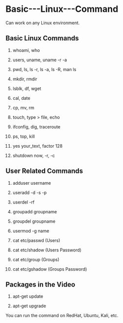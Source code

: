 # Basic---Linux---Command
Can work on any Linux environment.
## Basic Linux Commands

1. whoami, who

2. users, uname, uname -r -a

3. pwd, ls, ls -r, ls -a, ls -R, man ls

4. mkdir, rmdir

5. lsblk, df, wget <url>

6. cal, date

7. cp, mv, rm

8. touch, type > file, echo 

9. ifconfig, dig, traceroute

10. ps, top, kill

11. yes your_text, factor 128

12. shutdown now, -r, -c
  
  ## User Related Commands

1. adduser username

2. useradd -d -s -p

3. userdel -rf

4. groupadd groupname

5. groupdel groupname

6. usermod -g name

7. cat etc/passwd (Users)

8. cat etc/shadow (Users Password)
  


9. cat etc/group (Groups)

10. cat etc/gshadow (Groups Password)
  
  ## Packages in the Video

1. apt-get update 

2. apt-get upgrade
  
You can run the command on RedHat, Ubuntu, Kali, etc. 
